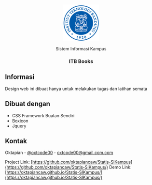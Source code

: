
<!-- PROJECT LOGO -->
<br />
<p align="center">
  <a href="https://github.com/oktapiancaw/Statis-SIKampus">
    <img src="img/logo.png" alt="Logo" width="120" height="120">
  </a>

  <p align="center">Sistem Informasi Kampus</p>
  <h3 align="center">ITB Books</h3>
</p>




## Informasi
Design web ini dibuat hanya untuk melakukan tugas dan latihan semata


## Dibuat dengan

* CSS Framework Buatan Sendiri
* Boxicon
* Jquery

## Kontak

Oktapian - [@oxtcode00](https://www.instagram.com/oxtcode00) - oxtcode00@gmail.com.com

Project Link: [https://github.com/oktapiancaw/Statis-SIKampus](https://github.com/oktapiancaw/Statis-SIKampus/)
Demo Link: [https://oktapiancaw.github.io/Statis-SIKampus/](https://oktapiancaw.github.io/Statis-SIKampus/)
